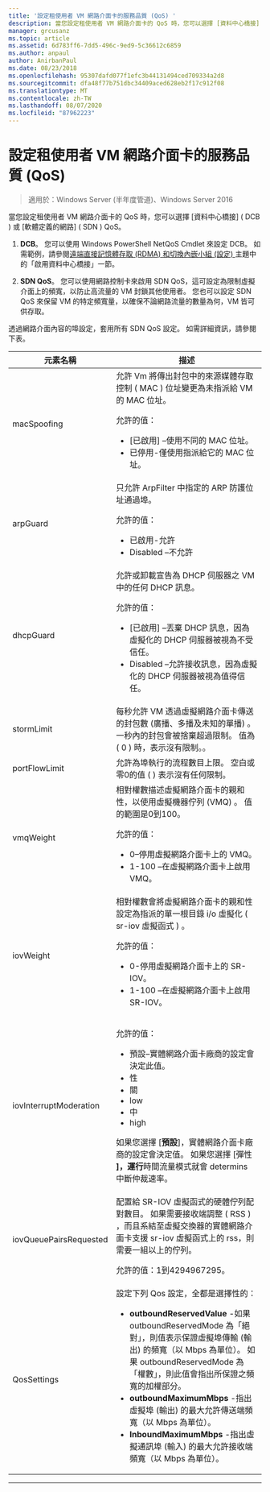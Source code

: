```yaml
---
title: '設定租使用者 VM 網路介面卡的服務品質 (QoS) '
description: 當您設定租使用者 VM 網路介面卡的 QoS 時，您可以選擇 [資料中心橋接] \( DCB \) 或 [軟體定義的網路] \( SDN \) QoS。
manager: grcusanz
ms.topic: article
ms.assetid: 6d783ff6-7dd5-496c-9ed9-5c36612c6859
ms.author: anpaul
author: AnirbanPaul
ms.date: 08/23/2018
ms.openlocfilehash: 95307dafd077f1efc3b44131494ced709334a2d8
ms.sourcegitcommit: dfa48f77b751dbc34409aced628eb2f17c912f08
ms.translationtype: MT
ms.contentlocale: zh-TW
ms.lasthandoff: 08/07/2020
ms.locfileid: "87962223"
---
```

# <a name="configure-quality-of-service-qos-for-a-tenant-vm-network-adapter"></a>設定租使用者 VM 網路介面卡的服務品質 (QoS) 

>適用於：Windows Server (半年度管道)、Windows Server 2016

當您設定租使用者 VM 網路介面卡的 QoS 時，您可以選擇 [資料中心橋接] \( DCB \) 或 [軟體定義的網路] \( SDN \) QoS。

1.    **DCB**。 您可以使用 Windows PowerShell NetQoS Cmdlet 來設定 DCB。 如需範例，請參閱[遠端直接記憶體存取 (RDMA) 和切換內嵌小組 (設定) ](../../../virtualization/hyper-v-virtual-switch/RDMA-and-Switch-Embedded-Teaming.md)主題中的「啟用資料中心橋接」一節。

2.    **SDN QoS**。 您可以使用網路控制卡來啟用 SDN QoS，這可設定為限制虛擬介面上的頻寬，以防止高流量的 VM 封鎖其他使用者。  您也可以設定 SDN QoS 來保留 VM 的特定頻寬量，以確保不論網路流量的數量為何，VM 皆可供存取。

透過網路介面內容的埠設定，套用所有 SDN QoS 設定。 如需詳細資訊，請參閱下表。

|元素名稱|描述|
|------------|-----------|
|macSpoofing| 允許 Vm 將傳出封包中的來源媒體存取控制 \( MAC \) 位址變更為未指派給 VM 的 MAC 位址。<p>允許的值：<ul><li>[已啟用] –使用不同的 MAC 位址。</li><li>已停用-僅使用指派給它的 MAC 位址。</li></ul>|
|arpGuard| 只允許 ArpFilter 中指定的 ARP 防護位址通過埠。<p>允許的值：<ul><li>已啟用-允許</li><li>Disabled –不允許</li></ul>|
|dhcpGuard| 允許或卸載宣告為 DHCP 伺服器之 VM 中的任何 DHCP 訊息。 <p>允許的值：<ul><li>[已啟用] –丟棄 DHCP 訊息，因為虛擬化的 DHCP 伺服器被視為不受信任。</li><li>Disabled –允許接收訊息，因為虛擬化的 DHCP 伺服器被視為值得信任。</li></ul>|
|stormLimit| 每秒允許 VM 透過虛擬網路介面卡傳送的封包數 (廣播、多播及未知的單播) 。 一秒內的封包會被捨棄超過限制。 值為 \( 0 \) 時，表示沒有限制。。|
|portFlowLimit| 允許為埠執行的流程數目上限。 空白或零0的值 \( \) 表示沒有任何限制。 |
|vmqWeight| 相對權數描述虛擬網路介面卡的親和性，以使用虛擬機器佇列 (VMQ) 。 值的範圍是0到100。<p>允許的值：<ul><li>0–停用虛擬網路介面卡上的 VMQ。</li><li>1-100 –在虛擬網路介面卡上啟用 VMQ。</li></ul>|
|iovWeight| 相對權數會將虛擬網路介面卡的親和性設定為指派的單一根目錄 i/o 虛擬化 \( sr-iov 虛擬函式 \) 。 <p>允許的值：<ul><li>0-停用虛擬網路介面卡上的 SR-IOV。</li><li>1-100 –在虛擬網路介面卡上啟用 SR-IOV。</li></ul>|
|iovInterruptModeration|<p>允許的值：<ul><li>預設–實體網路介面卡廠商的設定會決定此值。</li><li>性 </li><li>關 </li><li>low</li><li>中</li><li>high</li></ul><p>如果您選擇 [**預設**]，實體網路介面卡廠商的設定會決定值。  如果您選擇 [彈性 **]，運行**時間流量模式就會 determins 中斷仲裁速率。|
|iovQueuePairsRequested| 配置給 SR-IOV 虛擬函式的硬體佇列配對數目。 如果需要接收端調整 \( RSS \) ，而且系結至虛擬交換器的實體網路介面卡支援 sr-iov 虛擬函式上的 rss，則需要一組以上的佇列。 <p>允許的值：1到4294967295。|
|QosSettings| 設定下列 Qos 設定，全都是選擇性的： <ul><li>**outboundReservedValue** -如果 outboundReservedMode 為「絕對」，則值表示保證虛擬埠傳輸 (輸出) 的頻寬（以 Mbps 為單位）。 如果 outboundReservedMode 為「權數」，則此值會指出所保證之頻寬的加權部分。</li><li>**outboundMaximumMbps** -指出虛擬埠 (輸出) 的最大允許傳送端頻寬（以 Mbps 為單位）。</li><li>**InboundMaximumMbps** -指出虛擬通訊埠 (輸入) 的最大允許接收端頻寬（以 Mbps 為單位）。</li></ul> |

---